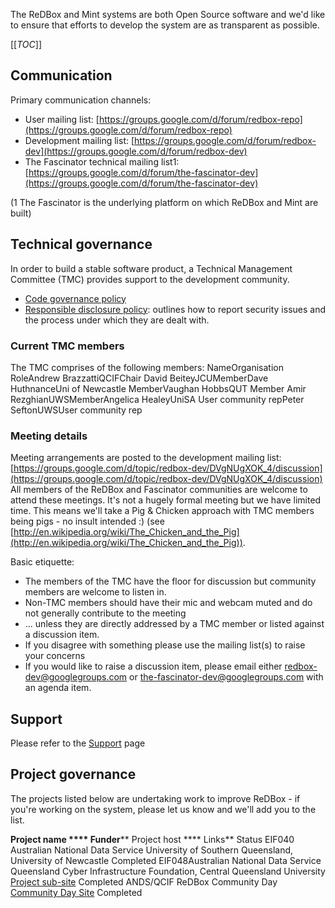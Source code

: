 The ReDBox and Mint systems are both Open Source software and we'd like to ensure that efforts to develop the system are as transparent as possible. 



[[_TOC_]]



## []()Communication

Primary communication channels:

* User mailing list: [https://groups.google.com/d/forum/redbox-repo](https://groups.google.com/d/forum/redbox-repo)
* Development mailing list: [https://groups.google.com/d/forum/redbox-dev](https://groups.google.com/d/forum/redbox-dev)
* The Fascinator technical mailing list1:  [https://groups.google.com/d/forum/the-fascinator-dev](https://groups.google.com/d/forum/the-fascinator-dev)

(1 The Fascinator is the underlying platform on which ReDBox and Mint are built)
## []()Technical governance

In order to build a stable software product, a Technical Management Committee (TMC) provides support to the development community. 

* [Code governance policy](https://docs.google.com/document/pub?id=1VrvPdbKaBZRgaL47HQsy_qS-uwanEEGq7FvqxRi_7O8)
* [Responsible disclosure policy](governance-responsible-disclosure-policy): outlines how to report security issues and the process under which they are dealt with.

### []()Current TMC members

The TMC comprises of the following members:
 NameOrganisation RoleAndrew BrazzattiQCIFChair David BeiteyJCUMemberDave HuthnanceUni of Newcastle MemberVaughan HobbsQUT Member Amir RezghianUWSMemberAngelica HealeyUniSA User community repPeter SeftonUWSUser community rep

### []()Meeting details


Meeting arrangements are posted to the development mailing list: [https://groups.google.com/d/topic/redbox-dev/DVgNUgXOK_4/discussion](https://groups.google.com/d/topic/redbox-dev/DVgNUgXOK_4/discussion) 
All members of the ReDBox and Fascinator communities are welcome to attend these meetings. It's not a hugely formal meeting but we have limited time. This means we'll take a Pig & Chicken approach with TMC members being pigs - no insult intended :) (see [http://en.wikipedia.org/wiki/The_Chicken_and_the_Pig](http://en.wikipedia.org/wiki/The_Chicken_and_the_Pig)).

Basic etiquette:

* The members of the TMC have the floor for discussion but community members are welcome to listen in. 
* Non-TMC members should have their mic and webcam muted and do not generally contribute to the meeting 
* ... unless they are directly addressed by a TMC member or listed against a discussion item. 
* If you disagree with something please use the mailing list(s) to raise your concerns
* If you would like to raise a discussion item, please email either [redbox-dev@googlegroups.com](mailto:redbox-dev@googlegroups-com) or [the-fascinator-dev@googlegroups.com](mailto:the-fascinator-dev@googlegroups-com) with an agenda item. 

## []()Support

Please refer to the [Support](support) page

## []()Project governance

The projects listed below are undertaking work to improve ReDBox - if you're working on the system, please let us know and we'll add you to the list.

**Project name
**** Funder**** Project host
**** Links** Status EIF040
Australian National Data Service
University of Southern Queensland, University of Newcastle
  Completed EIF048Australian National Data Service
Queensland Cyber Infrastructure Foundation, Central Queensland University 
[Project sub-site](governance-eif048)
 Completed  ANDS/QCIF ReDBox Community Day [Community Day Site](governance-redbox-community-days-ReDBox-Community-Day-1-2012) Completed